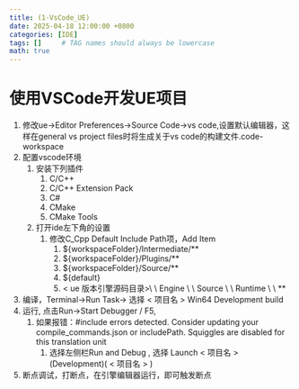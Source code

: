 ```yaml
---
title: (1·VsCode_UE)
date: 2025-04-18 12:00:00 +0800
categories: [IDE]
tags: []     # TAG names should always be lowercase
math: true
---
```


# 使用VSCode开发UE项目

1. 修改ue->Editor Preferences->Source Code->vs code,设置默认编辑器，这样在general vs project files时将生成关于vs code的构建文件.code-workspace
2. 配置vscode环境
   1. 安装下列插件
      1. C/C++
      2. C/C++ Extension Pack
      3. C#
      4. CMake
      5. CMake Tools
   2. 打开ide左下角的设置
      1. 修改C_Cpp Default Include Path项，Add Item
         1. ${workspaceFolder}/Intermediate/**
         2. ${workspaceFolder}/Plugins/**
         3. ${workspaceFolder}/Source/**
         4. ${default}
         5. < ue 版本引擎源码目录>\ \ Engine \ \ Source \ \ Runtime \ \ **
3. 编译，Terminal->Run Task-> 选择 < 项目名 > Win64 Development build
4. 运行, 点击Run->Start Debugger / F5,
   1. 如果报错：#include errors detected. Consider updating your compile_commands.json or includePath. Squiggles are disabled for this translation unit
      1. 选择左侧栏Run and Debug , 选择 Launch < 项目名 > (Development)( < 项目名 > )
5. 断点调试，打断点，在引擎编辑器运行，即可触发断点
